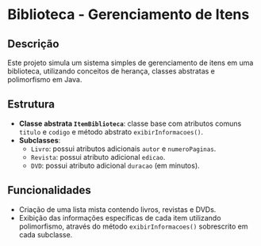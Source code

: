 # Biblioteca - Gerenciamento de Itens

## Descrição
Este projeto simula um sistema simples de gerenciamento de itens em uma biblioteca, utilizando conceitos de herança, classes abstratas e polimorfismo em Java.

## Estrutura
- **Classe abstrata `ItemBiblioteca`**: classe base com atributos comuns `titulo` e `codigo` e método abstrato `exibirInformacoes()`.
- **Subclasses**:
  - `Livro`: possui atributos adicionais `autor` e `numeroPaginas`.
  - `Revista`: possui atributo adicional `edicao`.
  - `DVD`: possui atributo adicional `duracao` (em minutos).

## Funcionalidades
- Criação de uma lista mista contendo livros, revistas e DVDs.
- Exibição das informações específicas de cada item utilizando polimorfismo, através do método `exibirInformacoes()` sobrescrito em cada subclasse.

